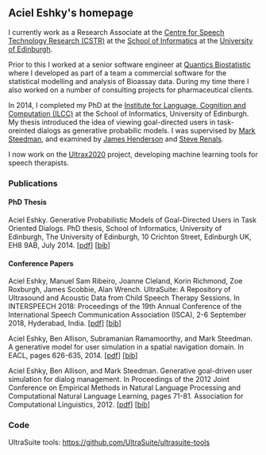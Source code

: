 ## Aciel Eshky's homepage

I currently work as a Research Associate at the [Centre for Speech Technology Research (CSTR)](http://www.cstr.ed.ac.uk) at the [School of Informatics](https://www.ed.ac.uk/informatics) at the [University of Edinburgh](https://www.ed.ac.uk). 

Prior to this I worked at a senior software engineer at [Quantics Biostatistic](https://www.quantics.co.uk) where I developed as part of a team a commercial software for the statistical modelling and analysis of Bioassay data. During my time there I also worked on a number of consulting projects for pharmaceutical clients. 

In 2014, I completed my PhD at the [Institute for Language, Cognition and Computation (ILCC)](http://web.inf.ed.ac.uk/ilcc) at the School of Informatics, University of Edinburgh. My thesis introduced the idea of viewing goal-directed users in task-oreinted dialogs as generative probabilic models. I was supervised by [Mark Steedman](http://homepages.inf.ed.ac.uk/steedman/), and examined by [James Henderson](http://cui.unige.ch/~hendersj/) and [Steve Renals](http://homepages.inf.ed.ac.uk/srenals/). 

I now work on the [Ultrax2020](http://www.ultrax-speech.org/research/ultrax-2020) project, developing machine learning tools for speech therapists.

### Publications

####  PhD Thesis

Aciel Eshky. Generative Probabilistic Models of Goal-Directed Users in Task Oriented Dialogs. PhD thesis, School of Informatics, University of Edinburgh, The University of Edinburgh, 10 Crichton Street, Edinburgh UK, EH8 9AB, July 2014. [[pdf](http://homepages.inf.ed.ac.uk/aeshky/pub/aeshky_phd_thesis.pdf)] [[bib](http://homepages.inf.ed.ac.uk/aeshky/pub/aeshky_phd_thesis.bib)]

#### Conference Papers

Aciel Eshky, Manuel Sam Ribeiro, Joanne Cleland, Korin Richmond, Zoe Roxburgh, James Scobbie, Alan Wrench. UltraSuite: A Repository of Ultrasound and Acoustic Data from Child Speech Therapy Sessions. In INTERSPEECH 2018: Proceedings of the 19th Annual Conference of the International Speech Communication Association (ISCA), 2-6 September 2018, Hyderabad, India. [[pdf](http://homepages.inf.ed.ac.uk/aeshky/pub/aeshky_IS18.pdf)] [[bib](http://homepages.inf.ed.ac.uk/aeshky/pub/aeshky_IS18.bib)]

Aciel Eshky, Ben Allison, Subramanian Ramamoorthy, and Mark Steedman. A generative model for user simulation in a spatial navigation domain. In EACL, pages 626-635, 2014. [[pdf](http://homepages.inf.ed.ac.uk/aeshky/pub/eshky_EACL14.pdf)] [[bib](http://homepages.inf.ed.ac.uk/aeshky/pub/eshky_EACL14.bib)]

Aciel Eshky, Ben Allison, and Mark Steedman. Generative goal-driven user simulation for dialog management. In Proceedings of the 2012 Joint Conference on Empirical Methods in Natural Language Processing and Computational Natural Language Learning, pages 71-81. Association for Computational Linguistics, 2012. [[pdf](http://homepages.inf.ed.ac.uk/aeshky/pub/eshky_EMNLP12.pdf)] [[bib](http://homepages.inf.ed.ac.uk/aeshky/pub/eshky_EMNLP12.bib)]

### Code

UltraSuite tools: https://github.com/UltraSuite/ultrasuite-tools
